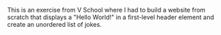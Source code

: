 This is an exercise from V School where I had to build a website from scratch that displays a "Hello World!" in a first-level header element and create an unordered list of jokes.